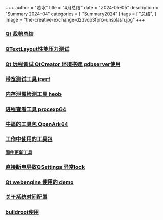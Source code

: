 +++
author = "若水"
title = "4月总结"
date = "2024-05-05"
description = "Summary 2024-04"
categories = [
    "Summary2024"
]
tags = [
    "总结",
]
image = "the-creative-exchange-d2zvqp3fpro-unsplash.jpg"
+++

### [Qt 裁剪总结](http://fndxq:52521/doc/%E6%80%BB%E7%BB%93%E6%80%A7/%E8%A3%81%E5%89%AA%E7%BB%93%E8%AE%BA.md)
### [QTextLayout性能压力测试](http://fndxq:52521/doc/%E6%80%BB%E7%BB%93%E6%80%A7/QTextLayout%E5%8E%8B%E5%8A%9B%E6%B5%8B%E8%AF%95%E6%95%B0%E6%8D%AE.xls)
### [Qt 远程调试 QtCreator 环境搭建 gdbserver使用](http://fndxq:52521/tools/remote/)
### [带宽测试工具  iperf](http://fndxq:52521/tools/%E5%B8%A6%E5%AE%BD%E6%B5%8B%E8%AF%95/)
### [内存泄露检测工具 heob](http://fndxq:52521/tools/heob/)
### [进程查看工具 procexp64](http://fndxq:52521/tools/%E8%BF%9B%E7%A8%8B%E6%9F%A5%E7%9C%8B%E5%B7%A5%E5%85%B7/)
### [牛逼的工具包 OpenArk64](http://fndxq:52521/tools/OpenArk64.exe)
### [工作中使用的工具包]()
#### [固件更新工具](http://fndxq:52521/tools/work/SystemLoader.exe)
### [直接断电导致QSettings 异常lock](http://fndxq:52521/doc/%E9%81%BF%E5%9D%91%E6%80%A7/QSettings%E7%9B%B4%E6%8E%A5%E6%96%AD%E7%94%B5%E5%BC%95%E5%8F%91%E7%9A%84%E5%90%AF%E5%8A%A8%E6%85%A2.md)
### [Qt  webengine  使用的  demo](http://fndxq:52521/src/demo/webengine/)
### [关于系统时间配置](http://fndxq:52521/doc/%E5%B7%A5%E4%BD%9C%E6%80%A7/%E5%85%B3%E4%BA%8E%E7%B3%BB%E7%BB%9F%E6%97%B6%E9%97%B4%E9%85%8D%E7%BD%AE.md)
### [buildroot使用](http://fndxq:52521/doc/%E5%B7%A5%E4%BD%9C%E6%80%A7/102%E6%9C%BA%E5%99%A8buildroot%E4%BD%BF%E7%94%A8.md)
